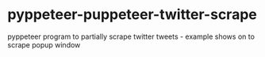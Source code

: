 # pyppeteer-puppeteer-twitter-scrape
pyppeteer program to partially scrape twitter tweets - example shows on to scrape popup window
